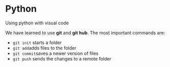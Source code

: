# Python
Using python with visual code

We have learned to use **git** and **git hub**. The most important commands are:

- `git init` starts a folder
- `git add`adds files to the folder
- `git commit`saves a newer version of files
- `git push` sends the changes to a remote folder
